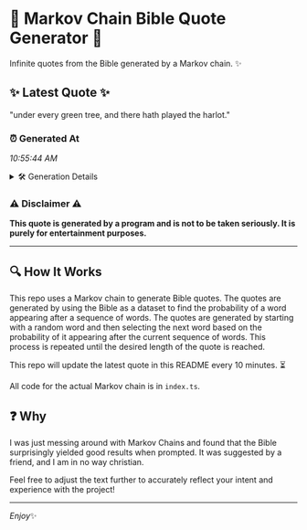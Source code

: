 # 📖 Markov Chain Bible Quote Generator 📖

Infinite quotes from the Bible generated by a Markov chain. ✨

## ✨ Latest Quote ✨
"under every green tree, and there hath played the harlot."

### ⏰ Generated At
*10:55:44 AM*

<details>
    <summary>🛠️ Generation Details</summary>
    <p>
        <strong>🌱 Seed:</strong> under<br>
        <strong>🔄 Iterations:</strong> 9<br>
        <strong>📜 Context History:</strong><br>[ under ]: every<br>[ under, every ]: green<br>[ under, every, green ]: tree,<br>[ under, every, green, tree, ]: and<br>[ under, every, green, tree,, and ]: there<br>[ under, every, green, tree,, and, there ]: hath<br>[ every, green, tree,, and, there, hath ]: played<br>[ green, tree,, and, there, hath, played ]: the<br>[ tree,, and, there, hath, played, the ]: harlot.<br>
    </p>
</details>

### ⚠️ Disclaimer ⚠️
**This quote is generated by a program and is not to be taken seriously. It is purely for entertainment purposes.**

---

## 🔍 How It Works

This repo uses a Markov chain to generate Bible quotes. The quotes are generated by using the Bible as a dataset to find the probability of a word appearing after a sequence of words. The quotes are generated by starting with a random word and then selecting the next word based on the probability of it appearing after the current sequence of words. This process is repeated until the desired length of the quote is reached.

This repo will update the latest quote in this README every 10 minutes. ⏳

All code for the actual Markov chain is in `index.ts`.

## ❓ Why

I was just messing around with Markov Chains and found that the Bible surprisingly yielded good results when prompted. 
It was suggested by a friend, and I am in no way christian.

Feel free to adjust the text further to accurately reflect your intent and experience with the project!

---

*Enjoy*✨

